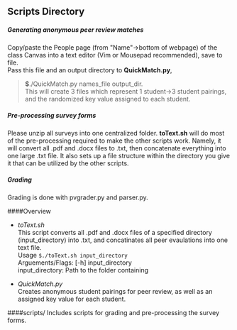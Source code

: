 Scripts Directory
---------------------


##### Generating anonymous peer review matches 
Copy/paste the People page (from "Name"-\>bottom of webpage) of the class Canvas into a text editor (Vim or Mousepad recommended), save to file.  
Pass this file and an output directory to **QuickMatch.py**,  
> **$**./QuickMatch.py names\_file output\_dir.  
This will create 3 files which represent 1 student-\>3 student pairings, and the randomized key value assigned to each student. 


##### Pre-processing survey forms
Please unzip all surveys into one centralized folder. **toText.sh** will do most of the pre-processing required to make the other scripts work. Namely, it will convert all .pdf and .docx files to .txt, then concatenate everything into one large .txt file. It also sets up a file structure within the directory you give it that can be utilized by the other scripts.    

##### Grading
Grading is done with pvgrader.py and parser.py. 

####Overview
* *toText.sh*   
This script converts all .pdf and .docx files of a specified directory (input\_directory) into .txt, and concatinates all peer evaulations into one text file.  
Usage `$./toText.sh input_directory`  
Arguements/Flags: [-h] input\_directory  
input\_directory: Path to the folder containing   

* *QuickMatch.py*   
Creates anonymous student pairings for peer review, as well as an assigned key value for each student.


####scripts/ 
Includes scripts for grading and pre-processing the survey forms. 

